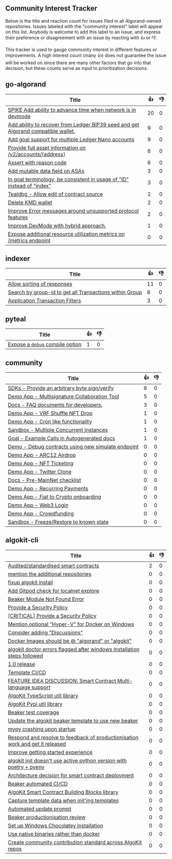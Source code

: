 
Community Interest Tracker
----------------------

Below is the title and reaction count for issues filed in all Algorand-owned repositories. Issues labeled with the "community interest" label will appear on this list. Anybody is welcome to add this label to an issue, and express their preference or disagreement with an issue by reacting with :+1: or :-1:.

This tracker is used to gauge community interest in different features or improvements. A high interest count (many :+1:) does not guarantee the issue will be worked on since there are many other factors that go into that decision, but these counts serve as input to prioritization decisions.

## go-algorand
| Title | :+1: | :-1: |
| ----- | -- | ---- |
| [SPIKE Add ability to advance time when network is in devmode](https://github.com/algorand/go-algorand/issues/3192) | 20 | 0 |
| [Add ability to recover from Ledger BIP39 seed and get Algorand compatible wallet.](https://github.com/algorand/go-algorand/issues/2124) | 9 | 0 |
| [Add goal support for multiple Ledger Nano accounts ](https://github.com/algorand/go-algorand/issues/1930) | 9 | 0 |
| [Provide full asset information on /v2/accounts/{address}](https://github.com/algorand/go-algorand/issues/5250) | 6 | 0 |
| [Assert with reason code](https://github.com/algorand/go-algorand/issues/3013) | 6 | 0 |
| [Add mutable data field on ASAs](https://github.com/algorand/go-algorand/issues/5264) | 3 | 0 |
| [In goal terminology, be consistent in usage of "ID" instead of "index" ](https://github.com/algorand/go-algorand/issues/3671) | 3 | 0 |
| [Tealdbg - Allow edit of contract source](https://github.com/algorand/go-algorand/issues/3302) | 2 | 0 |
| [Delete KMD wallet](https://github.com/algorand/go-algorand/issues/3249) | 2 | 0 |
| [Improve Error messages around unsupported protocol features](https://github.com/algorand/go-algorand/issues/2186) | 2 | 0 |
| [Improve DevMode with hybrid approach.](https://github.com/algorand/go-algorand/issues/2770) | 1 | 0 |
| [Expose additional resource utilization metrics on /metrics endpoint](https://github.com/algorand/go-algorand/issues/5097) | 0 | 0 |

## indexer
| Title | :+1: | :-1: |
| ----- | -- | ---- |
| [Allow sorting of responses](https://github.com/algorand/indexer/issues/389) | 11 | 0 |
| [Search by group-id to get all Transactions within Group](https://github.com/algorand/indexer/issues/135) | 8 | 0 |
| [Application Transaction Filters](https://github.com/algorand/indexer/issues/809) | 3 | 0 |

## pyteal
| Title | :+1: | :-1: |
| ----- | -- | ---- |
| [Expose a `debug` compile option](https://github.com/algorand/pyteal/issues/282) | 1 | 0 |

## community
| Title | :+1: | :-1: |
| ----- | -- | ---- |
| [SDKs - Provide an arbitrary byte sign/verify](https://github.com/algorand-devrel/community/issues/10) | 6 | 0 |
| [Demo App - Multisignature Collaboration Tool](https://github.com/algorand-devrel/community/issues/14) | 5 | 0 |
| [Docs - FAQ documents for developers. ](https://github.com/algorand-devrel/community/issues/28) | 3 | 0 |
| [Demo App -  VRF Shuffle NFT Drop](https://github.com/algorand-devrel/community/issues/24) | 1 | 0 |
| [Demo App - Cron like functionality](https://github.com/algorand-devrel/community/issues/15) | 1 | 0 |
| [Sandbox - Multiple Concurrent Instances](https://github.com/algorand-devrel/community/issues/4) | 1 | 0 |
| [Goal - Example Calls in Autogenerated docs](https://github.com/algorand-devrel/community/issues/1) | 1 | 0 |
| [Demo - Debug contracts using new simulate endpoint](https://github.com/algorand-devrel/community/issues/34) | 0 | 0 |
| [Demo App - ARC12 Airdrop](https://github.com/algorand-devrel/community/issues/33) | 0 | 0 |
| [Demo App - NFT Ticketing](https://github.com/algorand-devrel/community/issues/32) | 0 | 0 |
| [Demo App - Twitter Clone](https://github.com/algorand-devrel/community/issues/30) | 0 | 0 |
| [Docs - Pre-MainNet checklist](https://github.com/algorand-devrel/community/issues/29) | 0 | 0 |
| [Demo App - Recurring Payments](https://github.com/algorand-devrel/community/issues/26) | 0 | 0 |
| [Demo App - Fiat to Crypto onboarding](https://github.com/algorand-devrel/community/issues/25) | 0 | 0 |
| [Demo App - Web3 Login](https://github.com/algorand-devrel/community/issues/23) | 0 | 0 |
| [Demo App - Crowdfunding](https://github.com/algorand-devrel/community/issues/22) | 0 | 0 |
| [Sandbox - Freeze/Restore to known state](https://github.com/algorand-devrel/community/issues/3) | 0 | 0 |

## algokit-cli
| Title | :+1: | :-1: |
| ----- | -- | ---- |
| [Audited/standardised smart contracts](https://github.com/algorandfoundation/algokit-cli/issues/214) | 2 | 0 |
| [mention the additional repositories](https://github.com/algorandfoundation/algokit-cli/pull/240) | 0 | 0 |
| [fixup algokit install](https://github.com/algorandfoundation/algokit-cli/pull/239) | 0 | 0 |
| [Add Gitpod check for localnet explore](https://github.com/algorandfoundation/algokit-cli/pull/238) | 0 | 0 |
| [Beaker Module Not Found Error](https://github.com/algorandfoundation/algokit-cli/issues/237) | 0 | 0 |
| [Provide a Security Policy](https://github.com/algorandfoundation/algokit-cli/pull/234) | 0 | 0 |
| [[CRITICAL] Provide a Security Policy](https://github.com/algorandfoundation/algokit-cli/issues/233) | 0 | 0 |
| [Mention optional "Hyper-V" for Docker on Windows](https://github.com/algorandfoundation/algokit-cli/issues/232) | 0 | 0 |
| [Consider adding "Discussions"](https://github.com/algorandfoundation/algokit-cli/issues/231) | 0 | 0 |
| [Docker Images should be @ "algorand" or "algokit"](https://github.com/algorandfoundation/algokit-cli/issues/230) | 0 | 0 |
| [algokit doctor errors flagged after windows installation steps followed](https://github.com/algorandfoundation/algokit-cli/issues/228) | 0 | 0 |
| [1.0 release](https://github.com/algorandfoundation/algokit-cli/issues/223) | 0 | 0 |
| [Template CI/CD](https://github.com/algorandfoundation/algokit-cli/issues/222) | 0 | 0 |
| [FEATURE IDEA DISCUSSION: Smart Contract Multi-language support](https://github.com/algorandfoundation/algokit-cli/issues/204) | 0 | 0 |
| [AlgoKit TypeScript util library](https://github.com/algorandfoundation/algokit-cli/issues/197) | 0 | 0 |
| [AlgoKit Pypi util library](https://github.com/algorandfoundation/algokit-cli/issues/196) | 0 | 0 |
| [Beaker test coverage](https://github.com/algorandfoundation/algokit-cli/issues/195) | 0 | 0 |
| [Update the algokit beaker template to use new beaker](https://github.com/algorandfoundation/algokit-cli/issues/190) | 0 | 0 |
| [mypy crashing upon startup](https://github.com/algorandfoundation/algokit-cli/issues/186) | 0 | 0 |
| [Respond and resolve to feedback of productionisation work and get it released](https://github.com/algorandfoundation/algokit-cli/issues/182) | 0 | 0 |
| [Improve getting started experience](https://github.com/algorandfoundation/algokit-cli/issues/179) | 0 | 0 |
| [algokit init doesn't use active python version with poetry + pyenv](https://github.com/algorandfoundation/algokit-cli/issues/165) | 0 | 0 |
| [Architecture decision for smart contract deployment](https://github.com/algorandfoundation/algokit-cli/issues/150) | 0 | 0 |
| [Beaker automated CI/CD](https://github.com/algorandfoundation/algokit-cli/issues/149) | 0 | 0 |
| [AlgoKit Smart Contract Building Blocks library](https://github.com/algorandfoundation/algokit-cli/issues/109) | 0 | 0 |
| [Capture template data when init'ing templates](https://github.com/algorandfoundation/algokit-cli/issues/92) | 0 | 0 |
| [Automated update prompt](https://github.com/algorandfoundation/algokit-cli/issues/87) | 0 | 0 |
| [Beaker productionisation review](https://github.com/algorandfoundation/algokit-cli/issues/84) | 0 | 0 |
| [Set up Windows Chocolatey installation](https://github.com/algorandfoundation/algokit-cli/issues/79) | 0 | 0 |
| [Use native binaries rather than docker](https://github.com/algorandfoundation/algokit-cli/issues/53) | 0 | 0 |
| [Create community contribution standard across AlgoKit repos](https://github.com/algorandfoundation/algokit-cli/issues/11) | 0 | 0 |
